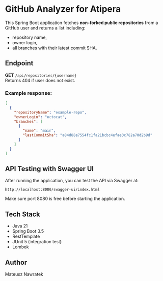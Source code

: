 # GitHub Analyzer for Atipera

This Spring Boot application fetches **non-forked public repositories** from a GitHub user and returns a list including:
- repository name,
- owner login,
- all branches with their latest commit SHA.

## Endpoint

**GET** `/api/repositories/{username}`  
Returns 404 if user does not exist.

### Example response:

```json
[
  {
    "repositoryName": "example-repo",
    "ownerLogin": "octocat",
    "branches": [
      {
        "name": "main",
        "lastCommitSha": "a84d88e7554fc1fa21bcbc4efae3c782a70d2b9d"
      }
    ]
  }
]
```

## API Testing with Swagger UI

After running the application, you can test the API via Swagger at:

```
http://localhost:8080/swagger-ui/index.html
```

Make sure port 8080 is free before starting the application.

## Tech Stack

- Java 21
- Spring Boot 3.5
- RestTemplate
- JUnit 5 (integration test)
- Lombok

## Author

Mateusz Nawratek